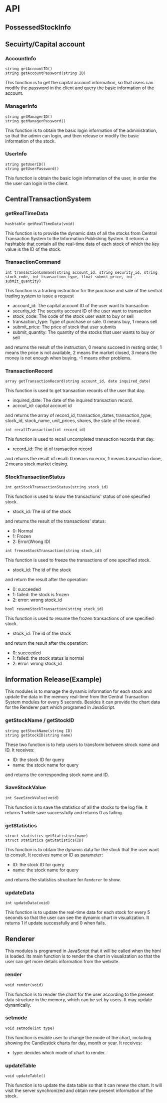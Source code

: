 # API

## **PossessedStockInfo**

## **Secuirty/Capital account**

### AccountInfo

```
string getAccountID()
string getAccountPassword(string ID)
```
This function is to get the capital account information, so that users can modify the password in the client and query the basic information of the account.

### ManagerInfo

```
string getManagerID()
string getManagerPassword()
```
This function is to obtain the basic login information of the administration, so that the admin can login, and then release or modify the basic information of the stock.

### UserInfo

```
string getUserID()
string getUserPassword()
```
This function is obtain the basic login information of the user, in order the the user can login in the client.

## **CentralTransactionSystem**

### getRealTimeData

```
hashtable getRealTimeData(void)
```
This function is to provide the dynamic data of all the stocks from Central Transaction System to the Information Publishing System. It returns a hashtable that contain all the real-time data of each stock of which the key value is the ID of the stock.

### TransactionCommand

```
int transactionCommand(string account_id, string security_id, string stock_code, int transaction_type, float submit_price, int submit_quantity)
```
This function is a trading instruction for the purchase and sale of the central trading system to issue a request
- account_id:	The capital account ID of the user want to transaction
- security_id:	The security account ID of the user want to transaction
- stock_code:	The code of the stock user want to buy or sell
- transaction_type:	Type of purchase or sale. 0 means buy, 1 means sell
- submit_price:	The price of stock that user submits
- submit_quantity:	The quantity of the stocks that user wants to buy or sell

and returns the result of the instruction, 0 means succeed in resting order, 1 means the price is not available, 2 means the market closed, 3 means the money is not enough when buying, -1 means other problems.

### TransactionRecord

```
array getTransactionRecord(string account_id, date inquired_date)
```
This function is used to get transaction records of the user that day.
- inquired_date:	The date of the inquired transaction record.
- accout_id:	capital account id

and returns the array of record_id, transaction_dates, transaction_type, stock_id, stock_name, unit_prices, shares, the state of the record.

```
int recallTransaction(int record_id)
```
This function is used to recall uncompleted transaction records that day.
- record_id:	The id of transaction record

and returns the result of recall: 0 means no error, 1 means transaction done, 2 means stock market closing.

### StockTransactionStatus

```
int getStockTransactionStatus(string stock_id)
```
This function is used to know the transactions' status of one specified stock.
- stock_id: The id of the stock

and returns the result of the transactions' status:
- 0: Normal
- 1: Frozen
- 2: Error(Wrong ID)

```
int freezeStockTransaction(string stock_id)
```
This function is used to freeze the transactions of one specified stock.
- stock_id: The id of the stock

and return the result after the operation:
- 0: succeeded
- 1: failed: the stock is frozen
- 2: error: wrong stock_id

```
bool resumeStockTransaction(string stock_id)
```
This function is used to resume the frozen transactions of one specified stock.
- stock_id: The id of the stock

and return the result after the operation:
- 0: succeeded
- 1: failed: the stock status is normal
- 2: error: wrong stock_id

## **Information Release(Example)**

This modules is to manage the dynamic information for each stock and update the data in the memory real-time from the Central Transaction System modules for every 5 seconds. Besides it can provide the chart data for the Renderer part which programed in JavaScript.

### getStockName / getStockID

```
string getStockName(string ID)
string getStockID(string name)
```
These two function is to help users to transform between strock name and ID. It receives:
- ID: the stock ID for query
- name: the stock name for query

and returns the corresponding stock name and ID.


### SaveStockValue

```
int SaveStockValue(void)
```
This function is to save the statistics of all the stocks to the log file. It returns 1 while save successfully and returns 0 as failing.

### getStatistics

```
struct statistics getStatistics(name)
struct statistics getStatistics(ID)
```
This function is to obtain the dynamic data for the stock that the user want to consult. It receives name or ID as parameter:
- ID: the stock ID for query
- name: the stock name for query

and returns the statistics structure for ```Renderer``` to show.

### updateData

```
int updateData(void)
```
This function is to update the real-time data for each stock for every 5 seconds so that the user can see the dynamic  chart in visualization. It returns 1 if update successfully and 0 when fails.

## **Renderer**

This modules is programed in JavaScript that it will be called when the html is loaded. Its main function is to render the chart in visualization so that the user can get more details information from the website.

### render

```
void render(void)
```
This function is to render the chart for the user according to the present data structure in the memory, which can be set by users. It may update dynamically.

### setmode

```
void setmode(int type)
```
This function is enable user to change the mode of the chart, including showing the Candlestick charts for day, month or year. It receives:
- type: decides which mode of chart to render.

### updateTable

```
void updateTable()
```
This function is to update the data table so that it can renew the chart. It will visit the server synchronized and obtain new present information of the stock.
